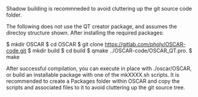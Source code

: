 
Shadow building is recommneded to avoid cluttering up the git source code folder.

The following does not use the QT creator package, and assumes the directoy structure shown.
After installing the required packages:

$ mkdir OSCAR
$ cd OSCAR
$ git clone https://gitlab.com/pholy/OSCAR-code.git
$ mkdir build
$ cd build
$ qmake ../OSCAR-code/OSCAR_QT.pro.
$ make

After successful compilation, you can execute in place with ./oscar/OSCAR,
or build an installable package with one of the mkXXXX.sh scripts. It is recommended to create a
Packages folder within OSCAR and copy the scripts and associated files to it to avoid cluttering up the git source tree.

